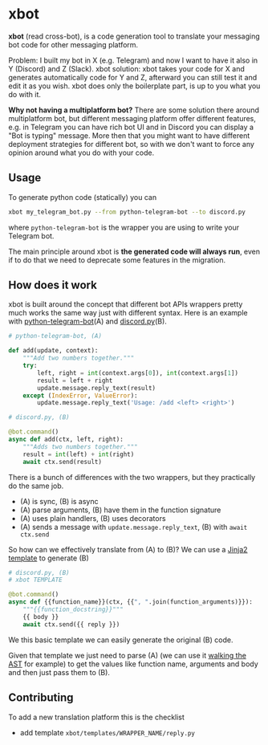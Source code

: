 # xbot

**xbot** (read cross-bot), is a code generation tool to translate your messaging bot code for other messaging platform.

Problem: I built my bot in X (e.g. Telegram) and now I want to have it also in Y (Discord) and Z (Slack).
xbot solution: xbot takes your code for X and generates automatically code for Y and Z, afterward you can still test it and edit it as you wish. xbot does only the boilerplate part, is up to you what you do with it.

**Why not having a multiplatform bot?**
There are some solution there around multiplatform bot, but different messaging platform offer different features, e.g. in Telegram you can have rich bot UI and in Discord you can display a "Bot is typing" message. More then that you might want to have different deployment strategies for different bot, so with we don't want to force any opinion around what you do with your code.

## Usage

To generate python code (statically) you can

```bash
xbot my_telegram_bot.py --from python-telegram-bot --to discord.py
```

where `python-telegram-bot` is the wrapper you are using to write your Telegram bot.

The main principle around xbot is **the generated code will always run**, even if to do that we need to deprecate some features in the migration.

## How does it work

xbot is built around the concept that different bot APIs wrappers pretty much works the same way just with different syntax. Here is an example with [python-telegram-bot](https://github.com/python-telegram-bot/python-telegram-bot)(A) and [discord.py](https://github.com/Rapptz/discord.py)(B).

```python
# python-telegram-bot, (A)

def add(update, context):
    """Add two numbers together."""
    try:
        left, right = int(context.args[0]), int(context.args[1])
        result = left + right
        update.message.reply_text(result)
    except (IndexError, ValueError):
        update.message.reply_text('Usage: /add <left> <right>')
```

```python
# discord.py, (B)

@bot.command()
async def add(ctx, left, right):
    """Adds two numbers together."""
    result = int(left) + int(right)
    await ctx.send(result)
```

There is a bunch of differences with the two wrappers, but they practically do the same job.
- (A) is sync, (B) is async
- (A) parse arguments, (B) have them in the function signature
- (A) uses plain handlers, (B) uses decorators
- (A) sends a message with `update.message.reply_text`, (B) with `await ctx.send`

So how can we effectively translate from (A) to (B)? We can use a [Jinja2 template](https://jinja.palletsprojects.com/en/2.11.x/templates/#call) to generate (B)

```python
# discord.py, (B)
# xbot TEMPLATE

@bot.command()
async def {{function_name}}(ctx, {{", ".join(function_arguments)}}):
    """{{function_docstring}}"""
    {{ body }}
    await ctx.send({{ reply }})
```

We this basic template we can easily generate the original (B) code.

Given that template we just need to parse (A) (we can use it [walking the AST](https://docs.python.org/3/library/ast.html#ast.parse) for example) to get the values like function name, arguments and body and then just pass them to (B).

## Contributing

To add a new translation platform this is the checklist

- add template `xbot/templates/WRAPPER_NAME/reply.py`

